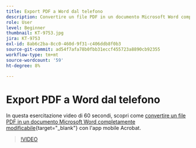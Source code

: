 ```yaml
---
title: Export PDF a Word dal telefono
description: Convertire un file PDF in un documento Microsoft Word completamente modificabile con l'app mobile Acrobat
role: User
level: Beginner
thumbnail: KT-9753.jpg
jira: KT-9753
exl-id: 8ab6c2ba-8cc0-460d-9f31-c406ddb8f0b3
source-git-commit: ad54f7afa78b0fbb31eccf455723a8890cb92355
workflow-type: tm+mt
source-wordcount: '59'
ht-degree: 8%

---
```


# Export PDF a Word dal telefono

In questa esercitazione video di 60 secondi, scopri come [convertire un file PDF in un documento Microsoft Word completamente modificabile](https://www.adobe.com/it/acrobat/online/pdf-to-word.html){target="_blank"} con l&#39;app mobile Acrobat.

>[!VIDEO](https://video.tv.adobe.com/v/340214?quality=12&learn=on&hidetitle=true)
